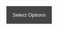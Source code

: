 <div class="dropdown">
  <button class="dropdown-button">Select Options</button>
  <div class="dropdown-content">
    <input type="checkbox" id="Vegan">
    <label for="Vegan">Vegan</label><br><br>
    <input type="checkbox" id="Vegetarian">
    <label for="Vegetarian">Vegetarian</label><br><br>
    <input type="checkbox" id="Gluten Free">
    <label for="Gluten Free">Gluten Free</label><br><br>
    <input type="checkbox" id="Lactose Intolerant">
    <label for="Lactose Intolerant">Lactose Intolerant</label><br><br>
    <input type="checkbox" id="No Fish">
    <label for="No Fish">No Fish</label><br><br>
    <input type="checkbox" id="No Shellfish">
    <label for="No Shellfish">No Shellfish</label><br><br>
    <input type="checkbox" id="Nut Free">
    <label for="Nut Free">No Shellfish</label><br><br>
  </div>
  <br><br><br><br><br><br><br><br><br><br><br><br><br><br><br>
</div>

<style>
.dropdown {
  position: relative;
  display: inline-block;
}

.dropdown-button {
  background-color: #444;
  color: white;
  padding: 16px;
  border: none;
  cursor: pointer;
}

.dropdown-content {
  display: none;
  position: absolute;
  background-color: #f9f9f9;
  min-width: 160px;
  box-shadow: 0px 8px 16px 0px rgba(0,0,0,0.2);
  z-index: 1;
}

.dropdown-content input[type="checkbox"] {
  margin-right: 10px;
}

.dropdown:hover .dropdown-content {
  display: block;
}
</style>